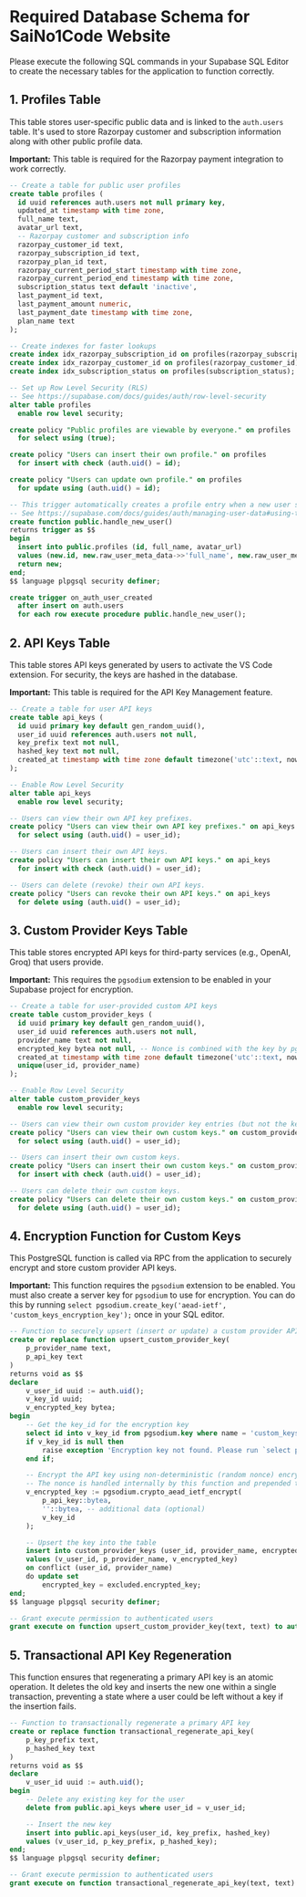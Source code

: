 # Required Database Schema for SaiNo1Code Website

Please execute the following SQL commands in your Supabase SQL Editor to create the necessary tables for the application to function correctly.

## 1. Profiles Table

This table stores user-specific public data and is linked to the `auth.users` table. It's used to store Razorpay customer and subscription information along with other public profile data.

**Important:** This table is required for the Razorpay payment integration to work correctly.

```sql
-- Create a table for public user profiles
create table profiles (
  id uuid references auth.users not null primary key,
  updated_at timestamp with time zone,
  full_name text,
  avatar_url text,
  -- Razorpay customer and subscription info
  razorpay_customer_id text,
  razorpay_subscription_id text,
  razorpay_plan_id text,
  razorpay_current_period_start timestamp with time zone,
  razorpay_current_period_end timestamp with time zone,
  subscription_status text default 'inactive',
  last_payment_id text,
  last_payment_amount numeric,
  last_payment_date timestamp with time zone,
  plan_name text
);

-- Create indexes for faster lookups
create index idx_razorpay_subscription_id on profiles(razorpay_subscription_id);
create index idx_razorpay_customer_id on profiles(razorpay_customer_id);
create index idx_subscription_status on profiles(subscription_status);

-- Set up Row Level Security (RLS)
-- See https://supabase.com/docs/guides/auth/row-level-security
alter table profiles
  enable row level security;

create policy "Public profiles are viewable by everyone." on profiles
  for select using (true);

create policy "Users can insert their own profile." on profiles
  for insert with check (auth.uid() = id);

create policy "Users can update own profile." on profiles
  for update using (auth.uid() = id);

-- This trigger automatically creates a profile entry when a new user signs up.
-- See https://supabase.com/docs/guides/auth/managing-user-data#using-triggers
create function public.handle_new_user()
returns trigger as $$
begin
  insert into public.profiles (id, full_name, avatar_url)
  values (new.id, new.raw_user_meta_data->>'full_name', new.raw_user_meta_data->>'avatar_url');
  return new;
end;
$$ language plpgsql security definer;

create trigger on_auth_user_created
  after insert on auth.users
  for each row execute procedure public.handle_new_user();

```

## 2. API Keys Table

This table stores API keys generated by users to activate the VS Code extension. For security, the keys are hashed in the database.

**Important:** This table is required for the API Key Management feature.

```sql
-- Create a table for user API keys
create table api_keys (
  id uuid primary key default gen_random_uuid(),
  user_id uuid references auth.users not null,
  key_prefix text not null,
  hashed_key text not null,
  created_at timestamp with time zone default timezone('utc'::text, now()) not null
);

-- Enable Row Level Security
alter table api_keys
  enable row level security;

-- Users can view their own API key prefixes.
create policy "Users can view their own API key prefixes." on api_keys
  for select using (auth.uid() = user_id);

-- Users can insert their own API keys.
create policy "Users can insert their own API keys." on api_keys
  for insert with check (auth.uid() = user_id);

-- Users can delete (revoke) their own API keys.
create policy "Users can revoke their own API keys." on api_keys
  for delete using (auth.uid() = user_id);

```

## 3. Custom Provider Keys Table

This table stores encrypted API keys for third-party services (e.g., OpenAI, Groq) that users provide.

**Important:** This requires the `pgsodium` extension to be enabled in your Supabase project for encryption.

```sql
-- Create a table for user-provided custom API keys
create table custom_provider_keys (
  id uuid primary key default gen_random_uuid(),
  user_id uuid references auth.users not null,
  provider_name text not null,
  encrypted_key bytea not null, -- Nonce is combined with the key by pgsodium
  created_at timestamp with time zone default timezone('utc'::text, now()) not null,
  unique(user_id, provider_name)
);

-- Enable Row Level Security
alter table custom_provider_keys
  enable row level security;

-- Users can view their own custom provider key entries (but not the key itself).
create policy "Users can view their own custom keys." on custom_provider_keys
  for select using (auth.uid() = user_id);

-- Users can insert their own custom keys.
create policy "Users can insert their own custom keys." on custom_provider_keys
  for insert with check (auth.uid() = user_id);

-- Users can delete their own custom keys.
create policy "Users can delete their own custom keys." on custom_provider_keys
  for delete using (auth.uid() = user_id);
```

## 4. Encryption Function for Custom Keys

This PostgreSQL function is called via RPC from the application to securely encrypt and store custom provider API keys.

**Important:** This function requires the `pgsodium` extension to be enabled. You must also create a server key for `pgsodium` to use for encryption. You can do this by running `select pgsodium.create_key('aead-ietf', 'custom_keys_encryption_key');` once in your SQL editor.

```sql
-- Function to securely upsert (insert or update) a custom provider API key
create or replace function upsert_custom_provider_key(
    p_provider_name text,
    p_api_key text
)
returns void as $$
declare
    v_user_id uuid := auth.uid();
    v_key_id uuid;
    v_encrypted_key bytea;
begin
    -- Get the key_id for the encryption key
    select id into v_key_id from pgsodium.key where name = 'custom_keys_encryption_key';
    if v_key_id is null then
        raise exception 'Encryption key not found. Please run `select pgsodium.create_key(''aead-ietf'', ''custom_keys_encryption_key'');`';
    end if;

    -- Encrypt the API key using non-deterministic (random nonce) encryption.
    -- The nonce is handled internally by this function and prepended to the ciphertext.
    v_encrypted_key := pgsodium.crypto_aead_ietf_encrypt(
        p_api_key::bytea,
        ''::bytea, -- additional data (optional)
        v_key_id
    );

    -- Upsert the key into the table
    insert into custom_provider_keys (user_id, provider_name, encrypted_key)
    values (v_user_id, p_provider_name, v_encrypted_key)
    on conflict (user_id, provider_name)
    do update set
        encrypted_key = excluded.encrypted_key;
end;
$$ language plpgsql security definer;

-- Grant execute permission to authenticated users
grant execute on function upsert_custom_provider_key(text, text) to authenticated;

```

## 5. Transactional API Key Regeneration

This function ensures that regenerating a primary API key is an atomic operation. It deletes the old key and inserts the new one within a single transaction, preventing a state where a user could be left without a key if the insertion fails.

```sql
-- Function to transactionally regenerate a primary API key
create or replace function transactional_regenerate_api_key(
    p_key_prefix text,
    p_hashed_key text
)
returns void as $$
declare
    v_user_id uuid := auth.uid();
begin
    -- Delete any existing key for the user
    delete from public.api_keys where user_id = v_user_id;

    -- Insert the new key
    insert into public.api_keys(user_id, key_prefix, hashed_key)
    values (v_user_id, p_key_prefix, p_hashed_key);
end;
$$ language plpgsql security definer;

-- Grant execute permission to authenticated users
grant execute on function transactional_regenerate_api_key(text, text) to authenticated;
```
